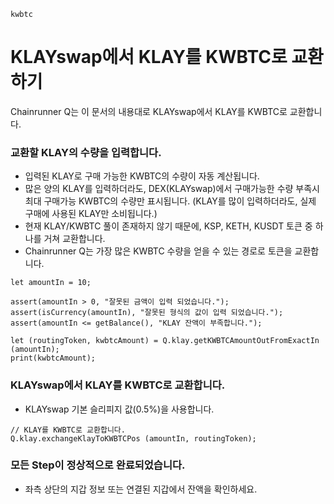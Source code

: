 ```meta-Currency
kwbtc
```

# KLAYswap에서 KLAY를 KWBTC로 교환하기

Chainrunner Q는 이 문서의 내용대로 KLAYswap에서 KLAY를 KWBTC로 교환합니다.

### 교환할 KLAY의 수량을 입력합니다.

- 입력된 KLAY로 구매 가능한 KWBTC의 수량이 자동 계산됩니다.
- 많은 양의 KLAY를 입력하더라도, DEX(KLAYswap)에서 구매가능한 수량 부족시 최대 구매가능 KWBTC의 수량만 표시됩니다. (KLAY를 많이 입력하더라도, 실제 구매에 사용된 KLAY만 소비됩니다.)
- 현재 KLAY/KWBTC 풀이 존재하지 않기 때문에, KSP, KETH, KUSDT 토큰 중 하나를 거쳐 교환합니다.
- Chainrunner Q는 가장 많은 KWBTC 수량을 얻을 수 있는 경로로 토큰을 교환합니다.

```input-Dynamic KLAY
let amountIn = 10;
```

```input-Verify
assert(amountIn > 0, "잘못된 금액이 입력 되었습니다.");
assert(isCurrency(amountIn), "잘못된 형식의 값이 입력 되었습니다.");
assert(amountIn <= getBalance(), "KLAY 잔액이 부족합니다.");
```

```output-Dynamic KWBTC
let (routingToken, kwbtcAmount) = Q.klay.getKWBTCAmountOutFromExactIn (amountIn);
print(kwbtcAmount);
```

### KLAYswap에서 KLAY를 KWBTC로 교환합니다.

- KLAYswap 기본 슬리피지 값(0.5%)을 사용합니다.

```taster
// KLAY를 KWBTC로 교환합니다.
Q.klay.exchangeKlayToKWBTCPos (amountIn, routingToken);
```

### 모든 Step이 정상적으로 완료되었습니다.

- 좌측 상단의 지갑 정보 또는 연결된 지갑에서 잔액을 확인하세요.
